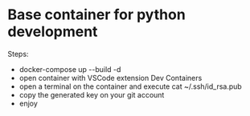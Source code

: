 # Base container for python development

Steps:

- docker-compose up --build -d
- open container with VSCode extension Dev Containers
- open a terminal on the container and execute cat ~/.ssh/id_rsa.pub
- copy the generated key on your git account
- enjoy